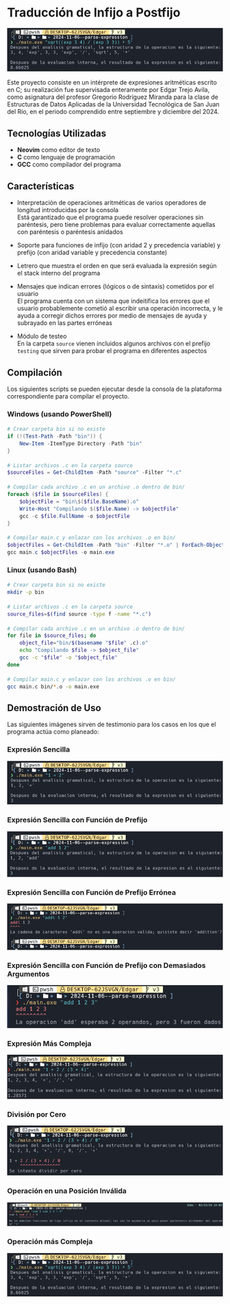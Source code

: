# Traducción de Infijo a Postfijo

![Operación más compleja](readme-assets/8-operacion-mas-compleja.png)

Este proyecto consiste en un intérprete de expresiones aritméticas escrito en C; su realización fue supervisada enteramente por Edgar Trejo Avila, como asignatura del profesor Gregorio Rodríguez Miranda para la clase de Estructuras de Datos Aplicadas de la Universidad Tecnológica de San Juan del Río, en el periodo comprendido entre septiembre y diciembre del 2024.

## Tecnologías Utilizadas

- **Neovim** como editor de texto
- **C** como lenguaje de programación
- **GCC** como compilador del programa

## Características

- Interpretación de operaciones aritméticas de varios operadores de longitud introducidas por la consola \
  Está garantizado que el programa puede resolver operaciones sin paréntesis, pero tiene problemas para evaluar correctamente aquellas con paréntesis o paréntesis anidados

- Soporte para funciones de infijo (con aridad 2 y precedencia variable) y prefijo (con aridad variable y precedencia constante)

- Letrero que muestra el orden en que será evaluada la expresión según el stack interno del programa

- Mensajes que indican errores (lógicos o de sintaxis) cometidos por el usuario \
  El programa cuenta con un sistema que indeitifica los errores que el usuario probablemente cometió al escribir una operación incorrecta, y le ayuda a corregir dichos errores por medio de mensajes de ayuda y subrayado en las partes erróneas

- Módulo de testeo \
  En la carpeta `source` vienen incluidos algunos archivos con el prefijo `testing` que sirven para probar el programa en diferentes aspectos

## Compilación

Los siguientes scripts se pueden ejecutar desde la consola de la plataforma correspondiente para compilar el proyecto.

### Windows (usando PowerShell)

```ps1
# Crear carpeta bin si no existe
if (!(Test-Path -Path "bin")) {
    New-Item -ItemType Directory -Path "bin"
}

# Listar archivos .c en la carpeta source
$sourceFiles = Get-ChildItem -Path "source" -Filter "*.c"

# Compilar cada archivo .c en un archivo .o dentro de bin/
foreach ($file in $sourceFiles) {
    $objectFile = "bin\$($file.BaseName).o"
    Write-Host "Compilando $($file.Name) -> $objectFile"
    gcc -c $file.FullName -o $objectFile
}

# Compilar main.c y enlazar con los archivos .o en bin/
$objectFiles = Get-ChildItem -Path "bin" -Filter "*.o" | ForEach-Object { $_.FullName }
gcc main.c $objectFiles -o main.exe
```

### Linux (usando Bash)

```bash
# Crear carpeta bin si no existe
mkdir -p bin

# Listar archivos .c en la carpeta source
source_files=$(find source -type f -name "*.c")

# Compilar cada archivo .c en un archivo .o dentro de bin/
for file in $source_files; do
    object_file="bin/$(basename "$file" .c).o"
    echo "Compilando $file -> $object_file"
    gcc -c "$file" -o "$object_file"
done

# Compilar main.c y enlazar con los archivos .o en bin/
gcc main.c bin/*.o -o main.exe
```

## Demostración de Uso

Las siguientes imágenes sirven de testimonio para los casos en los que el programa actúa como planeado:

### Expresión Sencilla

![Expresión sencilla](readme-assets/1-expresion-sencilla.png)

### Expresión Sencilla con Función de Prefijo

![Expresión sencilla con función de prefijo](readme-assets/2-expresion-sencilla-con-funcion-de-prefijo.png)

### Expresión Sencilla con Función de Prefijo Errónea

![Expresión sencilla con función de prefijo errónea](readme-assets/3-expresion-sencilla-con-funcion-de-prefijo-erronea.png)

### Expresión Sencilla con Función de Prefijo con Demasiados Argumentos

![Expresión sencilla con función de prefijo con demasiados argumentos](readme-assets/4-expresion-sencilla-con-funcion-de-prefijo-con-demasiados-argumentos.png)

### Expresión Más Compleja

![Expresión más compleja](readme-assets/5-expresion-mas-compleja.png)

### División por Cero

![División por cero](readme-assets/6-division-por-cero.png)

### Operación en una Posición Inválida

![Operación en una posición inválida](readme-assets/7-operacion-en-una-posicion-invalida.png)

### Operación más Compleja

![Operación más compleja](readme-assets/8-operacion-mas-compleja.png)
